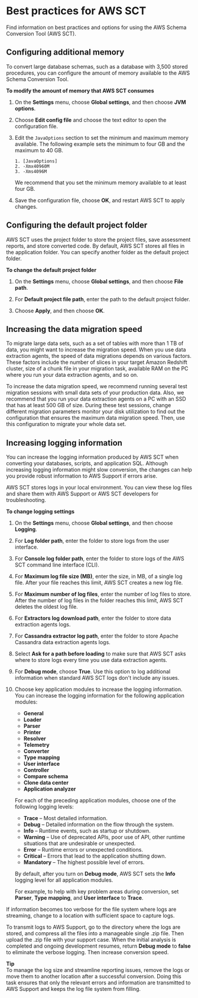 # Best practices for AWS SCT<a name="CHAP_BestPractices"></a>

Find information on best practices and options for using the AWS Schema Conversion Tool \(AWS SCT\)\. 

## Configuring additional memory<a name="CHAP_BestPractices.JVM"></a>

To convert large database schemas, such as a database with 3,500 stored procedures, you can configure the amount of memory available to the AWS Schema Conversion Tool\. 

**To modify the amount of memory that AWS SCT consumes**

1. On the **Settings** menu, choose **Global settings**, and then choose **JVM options**\.

1. Choose **Edit config file** and choose the text editor to open the configuration file\.

1. Edit the `JavaOptions` section to set the minimum and maximum memory available\. The following example sets the minimum to four GB and the maximum to 40 GB\.

   ```
   1. [JavaOptions]
   2. -Xmx40960M
   3. -Xms4096M
   ```

   We recommend that you set the minimum memory available to at least four GB\.

1. Save the configuration file, choose **OK**, and restart AWS SCT to apply changes\.

## Configuring the default project folder<a name="CHAP_BestPractices.Path"></a>

AWS SCT uses the project folder to store the project files, save assessment reports, and store converted code\. By default, AWS SCT stores all files in the application folder\. You can specify another folder as the default project folder\.

**To change the default project folder**

1. On the **Settings** menu, choose **Global settings**, and then choose **File path**\.

1. For **Default project file path**, enter the path to the default project folder\.

1. Choose **Apply**, and then choose **OK**\.

## Increasing the data migration speed<a name="CHAP_BestPractices.Extractors"></a>

To migrate large data sets, such as a set of tables with more than 1 TB of data, you might want to increase the migration speed\. When you use data extraction agents, the speed of data migrations depends on various factors\. These factors include the number of slices in your target Amazon Redshift cluster, size of a chunk file in your migration task, available RAM on the PC where you run your data extraction agents, and so on\.

To increase the data migration speed, we recommend running several test migration sessions with small data sets of your production data\. Also, we recommend that you run your data extraction agents on a PC with an SSD that has at least 500 GB of size\. During these test sessions, change different migration parameters monitor your disk utilization to find out the configuration that ensures the maximum data migration speed\. Then, use this configuration to migrate your whole data set\.

## Increasing logging information<a name="CHAP_BestPractices.Logging"></a>

You can increase the logging information produced by AWS SCT when converting your databases, scripts, and application SQL\. Although increasing logging information might slow conversion, the changes can help you provide robust information to AWS Support if errors arise\.

AWS SCT stores logs in your local environment\. You can view these log files and share them with AWS Support or AWS SCT developers for troubleshooting\.

**To change logging settings**

1. On the **Settings** menu, choose **Global settings**, and then choose **Logging**\. 

1. For **Log folder path**, enter the folder to store logs from the user interface\.

1. For **Console log folder path**, enter the folder to store logs of the AWS SCT command line interface \(CLI\)\.

1. For **Maximum log file size \(MB\)**, enter the size, in MB, of a single log file\. After your file reaches this limit, AWS SCT creates a new log file\.

1. For **Maximum number of log files**, enter the number of log files to store\. After the number of log files in the folder reaches this limit, AWS SCT deletes the oldest log file\.

1. For **Extractors log download path**, enter the folder to store data extraction agents logs\.

1. For **Cassandra extractor log path**, enter the folder to store Apache Cassandra data extraction agents logs\.

1. Select **Ask for a path before loading** to make sure that AWS SCT asks where to store logs every time you use data extraction agents\.

1. For **Debug mode**, choose **True**\. Use this option to log additional information when standard AWS SCT logs don't include any issues\.

1. Choose key application modules to increase the logging information\. You can increase the logging information for the following application modules:
   + **General**
   + **Loader**
   + **Parser**
   + **Printer**
   + **Resolver**
   + **Telemetry**
   + **Converter**
   + **Type mapping**
   + **User interface**
   + **Controller**
   + **Compare schema**
   + **Clone data center**
   + **Application analyzer**

   For each of the preceding application modules, choose one of the following logging levels:
   + **Trace** – Most detailed information\.
   + **Debug** – Detailed information on the flow through the system\.
   + **Info** – Runtime events, such as startup or shutdown\.
   + **Warning** – Use of deprecated APIs, poor use of API, other runtime situations that are undesirable or unexpected\.
   + **Error** – Runtime errors or unexpected conditions\.
   + **Critical** – Errors that lead to the application shutting down\.
   + **Mandatory** – The highest possible level of errors\.

   By default, after you turn on **Debug mode**, AWS SCT sets the **Info** logging level for all application modules\.

   For example, to help with key problem areas during conversion, set **Parser**, **Type mapping**, and **User interface** to **Trace**\.

If information becomes too verbose for the file system where logs are streaming, change to a location with sufficient space to capture logs\.

To transmit logs to AWS Support, go to the directory where the logs are stored, and compress all the files into a manageable single \.zip file\. Then upload the \.zip file with your support case\. When the initial analysis is completed and ongoing development resumes, return **Debug mode** to **false** to eliminate the verbose logging\. Then increase conversion speed\.

**Tip**  
To manage the log size and streamline reporting issues, remove the logs or move them to another location after a successful conversion\. Doing this task ensures that only the relevant errors and information are transmitted to AWS Support and keeps the log file system from filling\.